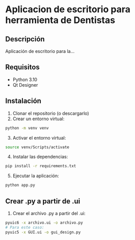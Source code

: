 # Aplicacion de escritorio para herramienta de Dentistas
## Descripción
Aplicación de escritorio para la...

## Requisitos
- Python 3.10
- Qt Designer

## Instalación
1. Clonar el repositorio (o descargarlo)
2. Crear un entorno virtual:
```bash
python -m venv venv
```
3. Activar el entorno virtual:
```bash
source venv/Scripts/activate
```
4. Instalar las dependencias:
```bash
pip install -r requirements.txt
```
5. Ejecutar la aplicación:
```bash
python app.py
```

## Crear .py a partir de .ui
1. Crear el archivo .py a partir del .ui:
```bash
pyuic6 -x archivo.ui -o archivo.py
# Para este caso:
pyuic5 -x GUI.ui -o gui_design.py
``` 